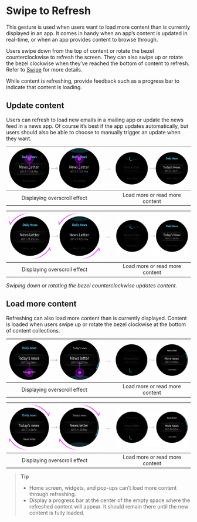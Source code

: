 # Swipe to Refresh



This gesture is used when users want to load more content than is currently displayed in an app. It comes in handy when an app’s content is updated in real-time, or when an app provides content to browse through.

Users swipe down from the top of content or rotate the bezel counterclockwise to refresh the screen. They can also swipe up or rotate the bezel clockwise when they’ve reached the bottom of content to refresh. Refer to [Swipe](../interaction/touch.md#swipe) for more details.

While content is refreshing, provide feedback such as a progress bar to indicate that content is loading.


<a name="update"></a>
## Update content

Users can refresh to load new emails in a mailing app or update the news feed in a news app. Of course it’s best if the app updates automatically, but users should also be able to choose to manually trigger an update when they want.

| ![](media/pattern_9.14.1_1-850x174_1.png) | ![](media/pattern_9.14.1_1-850x174_2.png) | ![](media/pattern_9.14.1_1-850x174_3.png) |
|:--:|:--:|:--:|
| Displaying overscroll effect | | Load more or read more content |

| ![](media/pattern_9.14.1_2-850x206_1.png) | ![](media/pattern_9.14.1_2-850x206_2.png) | ![](media/pattern_9.14.1_2-850x206_3.png) |
|:--:|:--:|:--:|
| Displaying overscroll effect | | Load more or read more content |  

*Swiping down or rotating the bezel counterclockwise updates content.*

## Load more content

Refreshing can also load more content than is currently displayed. Content is loaded when users swipe up or rotate the bezel clockwise at the bottom of content collections.

| ![](media/pattern_9.14.2_1-850x174_1.png) | ![](media/pattern_9.14.2_1-850x174_2.png) | ![](media/pattern_9.14.2_1-850x174_3.png) |
|:--:|:--:|:--:|
| Displaying overscroll effect | | Load more or read more content |  

| ![](media/pattern_9.14.2_2-850x206_1.png)   | ![](media/pattern_9.14.2_2-850x206_2.png)   | ![](media/pattern_9.14.2_2-850x206_3.png)   |
|:--:|:--:|:--:|
| Displaying overscroll effect | | Load more or read more content |  


> **Tip**  
> -  Home screen, widgets, and pop-ups can’t load more content through refreshing.
> -  Display a progress bar at the center of the empty space where the refreshed content will appear. It should remain there until the new content is fully loaded.
